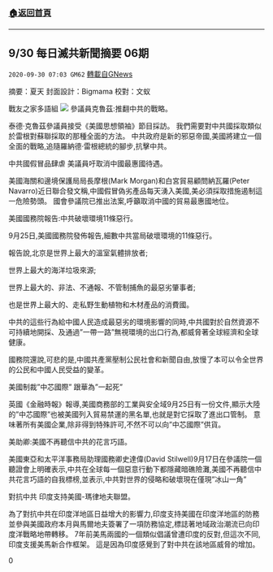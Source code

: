 ###  [:house:返回首頁](https://github.com/ourhimalayas/txt)
---

## 9/30 每日滅共新聞摘要 06期
`2020-09-30 07:03 GM62` [轉載自GNews](https://gnews.org/zh-hant/392173/)

摘要：夏天 封面設計：Bigmama 校對：文蚁

戰友之家多語組
![]()![](https://s3.amazonaws.com/gnews-media-offload/wp-content/uploads/2020/09/29234339/SC-Anti-CCP-30.09.20-1.png)
參議員克魯茲:推翻中共的戰略。

泰德·克魯茲參議員接受《美國思想領袖》節目採訪。 我們需要對中共國採取類似於雷根對蘇聯採取的那種全面的方法。 中共政府是新的邪惡帝國,美國將建立一個全面的戰略,追隨羅納德·雷根總統的腳步,抗擊中共。

中共國假冒品肆虐 美議員吁取消中國最惠國待遇。

美國海關和邊境保護局局長摩根(Mark Morgan)和白宮貿易顧問納瓦羅(Peter Navarro)近日聯合發文稱,中國假冒偽劣產品每天湧入美國,美必須採取措施遏制這一危險勢頭。 國會參議院已推出法案,呼籲取消中國的貿易最惠國地位。

美國國務院報告:中共破壞環境11條惡行。

9月25日,美國國務院發佈報告,細數中共當局破壞環境的11條惡行。

報告說,北京是世界上最大的溫室氣體排放者;

世界上最大的海洋垃圾來源;

世界上最大的、非法、不通報、不管制捕魚的最惡劣肇事者;

也是世界上最大的、走私野生動植物和木材產品的消費國。

中共的這些行為給中國人民造成最惡劣的環境影響的同時,中共國對於自然資源不可持續地開採、及通過”一帶一路”無視環境的出口行為,都威脅著全球經濟和全球健康。

國務院還說,可悲的是,中國共產黨壓制公民社會和新聞自由,放慢了本可以令全世界的公民和中國人民受益的變革。

美國制裁”中芯國際” 跟華為”一起死”

英國《金融時報》報導,美國商務部的工業與安全域9月25日有一份文件,顯示大陸的”中芯國際”也被美國列入貿易禁運的黑名單,也就是對它採取了進出口管制。 意味著所有美國企業,除非得到特殊許可,不然不可以向”中芯國際”供貨。

美助卿:美國不再聽信中共的花言巧語。

美國東亞和太平洋事務局助理國務卿史達偉(David Stilwell)9月17日在參議院一個聽證會上明確表示,中共在全球每一個惡意行動下都隱藏暗礁險灘,美國不再聽信中共花言巧語的自我標榜,並表示,中共對世界的侵略和破壞現在僅現”冰山一角”

對抗中共 印度支持美國-瑪律地夫聯盟。

為了對抗中共在印度洋地區日益增大的影響力,印度支持美國在印度洋地區的防務並參與美國政府本月與馬爾地夫簽署了一項防務協定,標誌著地域政治潮流已向印度洋戰略地帶轉移。 7年前美馬兩國的一個類似倡議曾遭印度的反對,但這次不同,印度支援美馬新合作框架。 這是因為印度感覺到了對中共在該地區威脅的增加。

0
